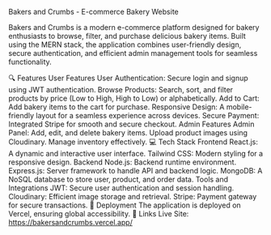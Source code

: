 Bakers and Crumbs - E-commerce Bakery Website

Bakers and Crumbs is a modern e-commerce platform designed for bakery enthusiasts to browse, filter, and purchase delicious bakery items. Built using the MERN stack, the application combines user-friendly design, secure authentication, and efficient admin management tools for seamless functionality.

🔍 Features
User Features
User Authentication: Secure login and signup using JWT authentication.
Browse Products:
Search, sort, and filter products by price (Low to High, High to Low) or alphabetically.
Add to Cart: Add bakery items to the cart for purchase.
Responsive Design: A mobile-friendly layout for a seamless experience across devices.
Secure Payment: Integrated Stripe for smooth and secure checkout.
Admin Features
Admin Panel:
Add, edit, and delete bakery items.
Upload product images using Cloudinary.
Manage inventory effectively.
💻 Tech Stack
Frontend
React.js: A dynamic and interactive user interface.
Tailwind CSS: Modern styling for a responsive design.
Backend
Node.js: Backend runtime environment.
Express.js: Server framework to handle API and backend logic.
MongoDB: A NoSQL database to store user, product, and order data.
Tools and Integrations
JWT: Secure user authentication and session handling.
Cloudinary: Efficient image storage and retrieval.
Stripe: Payment gateway for secure transactions.
🚀 Deployment
The application is deployed on Vercel, ensuring global accessibility.
🔗 Links
Live Site: https://bakersandcrumbs.vercel.app/
